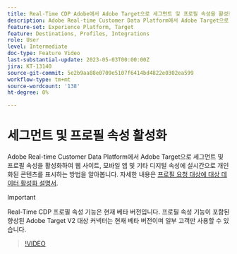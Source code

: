 ```yaml
---
title: Real-Time CDP Adobe에서 Adobe Target으로 세그먼트 및 프로필 속성을 활성화하려면 어떻게 합니까?
description: Adobe Real-time Customer Data Platform에서 Adobe Target으로 세그먼트 및 프로필 속성을 활성화하여 웹 사이트, 모바일 앱 및 기타 디지털 속성에 실시간으로 개인화된 콘텐츠를 표시하는 방법을 알아봅니다.
feature-set: Experience Platform, Target
feature: Destinations, Profiles, Integrations
role: User
level: Intermediate
doc-type: Feature Video
last-substantial-update: 2023-05-03T00:00:00Z
jira: KT-13140
source-git-commit: 5e2b9aa88e0709e5107f6414bd4822e0302ea599
workflow-type: tm+mt
source-wordcount: '138'
ht-degree: 0%

---
```



# 세그먼트 및 프로필 속성 활성화

Adobe Real-time Customer Data Platform에서 Adobe Target으로 세그먼트 및 프로필 속성을 활성화하여 웹 사이트, 모바일 앱 및 기타 디지털 속성에 실시간으로 개인화된 콘텐츠를 표시하는 방법을 알아봅니다. 자세한 내용은 [프로필 요청 대상에 대상 데이터 활성화 설명서](https://experienceleague.adobe.com/docs/experience-platform/destinations/ui/activate/activate-profile-request-destinations.html).

>[!IMPORTANT]
>
>Real-Time CDP 프로필 속성 기능은 현재 베타 버전입니다. 프로필 속성 기능이 포함된 향상된 Adobe Target V2 대상 커넥터는 현재 베타 버전이며 일부 고객만 사용할 수 있습니다.

>[!VIDEO](https://video.tv.adobe.com/v/3419036/?learn=on)
